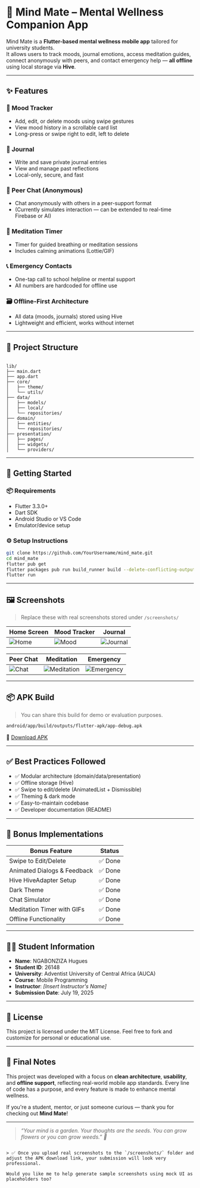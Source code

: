 
# 🧠 Mind Mate – Mental Wellness Companion App

Mind Mate is a **Flutter-based mental wellness mobile app** tailored for university students.  
It allows users to track moods, journal emotions, access meditation guides, connect anonymously with peers, and contact emergency help — **all offline** using local storage via **Hive**.

---

## ✨ Features

### 🌈 Mood Tracker
- Add, edit, or delete moods using swipe gestures
- View mood history in a scrollable card list
- Long-press or swipe right to edit, left to delete

### 📔 Journal
- Write and save private journal entries
- View and manage past reflections
- Local-only, secure, and fast

### 💬 Peer Chat (Anonymous)
- Chat anonymously with others in a peer-support format
- (Currently simulates interaction — can be extended to real-time Firebase or AI)

### 🧘 Meditation Timer
- Timer for guided breathing or meditation sessions
- Includes calming animations (Lottie/GIF)

### 📞 Emergency Contacts
- One-tap call to school helpline or mental support
- All numbers are hardcoded for offline use

### 🗃️ Offline-First Architecture
- All data (moods, journals) stored using Hive
- Lightweight and efficient, works without internet

---

## 📁 Project Structure

```

lib/
├── main.dart
├── app.dart
├── core/
│   ├── theme/
│   └── utils/
├── data/
│   ├── models/
│   ├── local/
│   └── repositories/
├── domain/
│   ├── entities/
│   └── repositories/
├── presentation/
│   ├── pages/
│   ├── widgets/
│   └── providers/

````

---

## 🚀 Getting Started

### 📦 Requirements
- Flutter 3.3.0+
- Dart SDK
- Android Studio or VS Code
- Emulator/device setup

### ⚙️ Setup Instructions

```bash
git clone https://github.com/YourUsername/mind_mate.git
cd mind_mate
flutter pub get
flutter packages pub run build_runner build --delete-conflicting-outputs
flutter run
````

---

## 🖼️ Screenshots

> Replace these with real screenshots stored under `/screenshots/`

| Home Screen                   | Mood Tracker                  | Journal                             |
| ----------------------------- | ----------------------------- | ----------------------------------- |
| ![Home](screenshots/home.png) | ![Mood](screenshots/mood.png) | ![Journal](screenshots/journal.png) |

| Peer Chat                     | Meditation                                | Emergency                               |
| ----------------------------- | ----------------------------------------- | --------------------------------------- |
| ![Chat](screenshots/chat.png) | ![Meditation](screenshots/meditation.png) | ![Emergency](screenshots/emergency.png) |

---

## 📦 APK Build

> You can share this build for demo or evaluation purposes.

```bash
android/app/build/outputs/flutter-apk/app-debug.apk
```

📎 [Download APK](https://github.com/YourUsername/mind_mate/releases)

---

## ✅ Best Practices Followed

* ✅ Modular architecture (domain/data/presentation)
* ✅ Offline storage (Hive)
* ✅ Swipe to edit/delete (AnimatedList + Dismissible)
* ✅ Theming & dark mode
* ✅ Easy-to-maintain codebase
* ✅ Developer documentation (README)

---

## 🎯 Bonus Implementations

| Bonus Feature               | Status |
| --------------------------- | ------ |
| Swipe to Edit/Delete        | ✅ Done |
| Animated Dialogs & Feedback | ✅ Done |
| Hive HiveAdapter Setup      | ✅ Done |
| Dark Theme                  | ✅ Done |
| Chat Simulator              | ✅ Done |
| Meditation Timer with GIFs  | ✅ Done |
| Offline Functionality       | ✅ Done |

---

## 👨‍🎓 Student Information

* **Name**: NGABONZIZA Hugues
* **Student ID**: 26148
* **University**: Adventist University of Central Africa (AUCA)
* **Course**: Mobile Programming
* **Instructor**: *\[Insert Instructor's Name]*
* **Submission Date**: July 19, 2025

---

## 📜 License

This project is licensed under the MIT License.
Feel free to fork and customize for personal or educational use.

---

## 🙏 Final Notes

This project was developed with a focus on **clean architecture**, **usability**, and **offline support**, reflecting real-world mobile app standards. Every line of code has a purpose, and every feature is made to enhance mental wellness.

If you're a student, mentor, or just someone curious — thank you for checking out **Mind Mate**!

---

> *“Your mind is a garden. Your thoughts are the seeds. You can grow flowers or you can grow weeds.” 🌱*

```

> ✅ Once you upload real screenshots to the `/screenshots/` folder and adjust the APK download link, your submission will look very professional.

Would you like me to help generate sample screenshots using mock UI as placeholders too?
```

